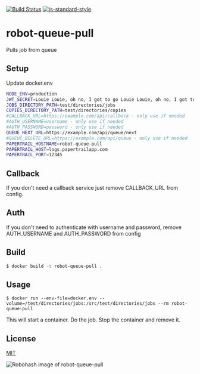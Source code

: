[![Build Status](https://travis-ci.com/telemark/robot-queue-pull.svg?branch=master)](https://travis-ci.com/telemark/robot-queue-pull)
[![js-standard-style](https://img.shields.io/badge/code%20style-standard-brightgreen.svg?style=flat)](https://github.com/feross/standard)

# robot-queue-pull

Pulls job from queue

## Setup

Update docker.env

```bash
NODE_ENV=production
JWT_SECRET=Louie Louie, oh no, I got to go Louie Louie, oh no, I got to go
JOBS_DIRECTORY_PATH=test/directories/jobs
COPIES_DIRECTORY_PATH=test/directories/copies
#CALLBACK_URL=https://example.com/api/callback - only use if needed
#AUTH_USERNAME=username - only use if needed
#AUTH_PASSWORD=password - only use if needed
QUEUE_NEXT_URL=https://example.com/api/queue/next
#QUEUE_DELETE_URL=https://example.com/api/queue - only use if needed
PAPERTRAIL_HOSTNAME=robot-queue-pull
PAPERTRAIL_HOST=logs.papertrailapp.com
PAPERTRAIL_PORT=12345
```

## Callback

If you don't need a callback service just remove CALLBACK_URL from config.

## Auth

If you don't need to authenticate with username and password, remove AUTH_USERNAME and AUTH_PASSWORD from config

## Build

```bash
$ docker build -t robot-queue-pull .
```

## Usage

```
$ docker run --env-file=docker.env --volume=/test/directories/jobs:/src/test/directories/jobs --rm robot-queue-pull
```

This will start a container. Do the job. Stop the container and remove it.

## License

[MIT](LICENSE)

![Robohash image of robot-queue-pull](https://robots.kebabstudios.party/robot-queue-pull.png "Robohash image of robot-queue-pull")
